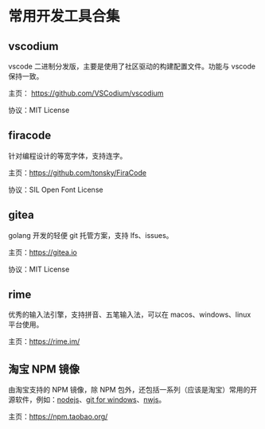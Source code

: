 # 常用开发工具合集

## vscodium

vscode 二进制分发版，主要是使用了社区驱动的构建配置文件。功能与 vscode 保持一致。

主页： https://github.com/VSCodium/vscodium

协议：MIT License

## firacode

针对编程设计的等宽字体，支持连字。

主页：https://github.com/tonsky/FiraCode

协议：SIL Open Font License

## gitea

golang 开发的轻便 git 托管方案，支持 lfs、issues。

主页：https://gitea.io

协议：MIT License

## rime

优秀的输入法引擎，支持拼音、五笔输入法，可以在 macos、windows、linux 平台使用。

主页：https://rime.im/

## 淘宝 NPM 镜像

由淘宝支持的 NPM 镜像，除 NPM 包外，还包括一系列（应该是淘宝）常用的开源软件，例如：[nodejs][1]、[git for windows][2]、[nwjs][3]。

主页：https://npm.taobao.org/

[1]: https://npm.taobao.org/mirrors/node
[2]: https://npm.taobao.org/mirrors/git-for-windows/
[3]: https://npm.taobao.org/mirrors/nwjs/
